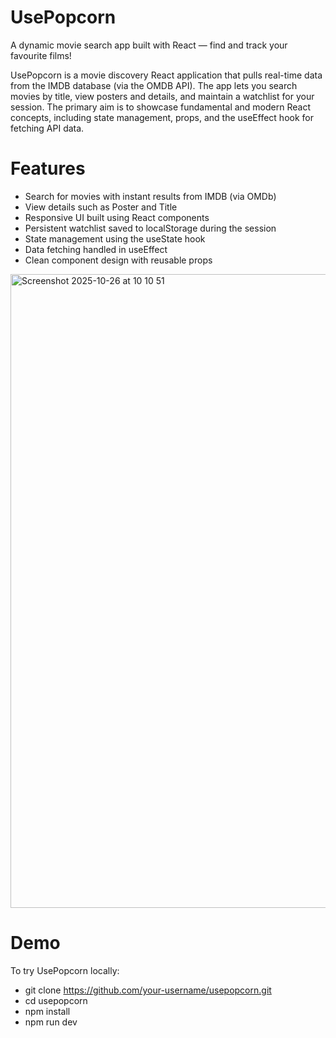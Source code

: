 
# UsePopcorn
A dynamic movie search app built with React — find and track your favourite films!

UsePopcorn is a movie discovery React application that pulls real-time data from the IMDB database (via the OMDB API). The app lets you search movies by title, view posters and details, and maintain a watchlist for your session. The primary aim is to showcase fundamental and modern React concepts, including state management, props, and the useEffect hook for fetching API data.​

# Features 
* Search for movies with instant results from IMDB (via OMDb)
* View details such as Poster and Title
* Responsive UI built using React components
* Persistent watchlist saved to localStorage during the session
* State management using the useState hook
* Data fetching handled in useEffect
* Clean component design with reusable props

<img width="1461" height="1014" alt="Screenshot 2025-10-26 at 10 10 51" src="https://github.com/user-attachments/assets/86bd358f-14b7-4b4f-b188-0060129e96eb" />

# Demo
To try UsePopcorn locally:
* git clone https://github.com/your-username/usepopcorn.git
* cd usepopcorn
* npm install
* npm run dev


